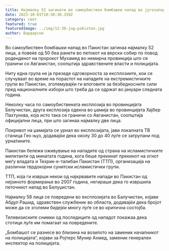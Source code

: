 ```yaml
---
title: Најмалку 52 загинати во самоубиствен бомбашки напад во југозападен Пакистан
date: 2023-10-01T10:30:30.339Z
category: свет
featured: true
featuredImage: ../img/12-30-jug-pakistan.jpg
author: Вардарски
---
```

Во самоубиствен бомбашки напад во Пакистан загинаа најмалку 52 лица, а повеќе од 50 беа ранети во петокот на верски собир по повод роденденот на пророкот Мухамед во немирна провинција што се граничи со Авганистан, соопштија здравствените власти и полицијата.

Ниту една група не ја презеде одговорноста за експлозиите, кои се случуваат во време на порастот на нападите на екстремистичките групи во Пакистан, зголемувајќи ги влоговите за безбедносните сили пред националните избори што треба да се одржат во јануари следната година.

Неколку часа по самоубиствената експлозија во провинцијата Белучистан, друга експлозија одекна во џамија во провинцијата Хајбер Пахтунхва, која исто така се граничи со Авганистан, соопштија официјални лица, при што загинаа најмалку две лица.

Покривот на џамијата се урнал во експлозијата, јави локалната ТВ станица Гео њуз, додавајќи дека околу 30 до 40 луѓе се затрупани под урнатините.

Пакистан бележи оживување на нападите од страна на исламистичките милитанти од минатата година, кога беше прекинат прекинот на огнот меѓу владата и Техрик-е-талибан Пакистан (ТТП), организација на различни тврдокорни сунитски исламистички групи.

ТТП, која ги изврши некои од најкрвавите напади во Пакистан од нејзиното формирање во 2007 година, негираше дека го извршила петочниот напад во Белуџистан.

Најмалку 58 лица се повредени во експлозијата во Балучистан, изјави Абдул Рашид, здравствен службеник во областа, додавајќи дека бројот може да се зголеми бидејќи многу луѓе се во критична состојба.

Телевизиските снимки од последиците од нападот покажаа дека стотици луѓе им помагаат на повредените.

„Бомбашот се разнесе во близина на возилото на заменик началникот на полицијата“, изјави за Ројтерс Мунир Ахмед, заменик генерален инспектор на полицијата.